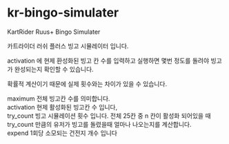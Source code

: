 # kr-bingo-simulater
KartRider Ruus+ Bingo Simulater

카트라이더 러쉬 플러스 빙고 시뮬레이터 입니다.

activation 에 현제 환성화된 빙고 칸 수를 입력하고 실행하면
몇번 정도를 돌려야 빙고가 완성되는지 확인할 수 있습니다.

확률적 계산이기 때문에 실제 횟수와는 차이가 있을 수 있습니다.


maximum              전체 빙고칸 수를 의미합니다.<br>
activation            현제 활성화된 빙고칸 수 입니다,<br>
try_count          빙고 시뮬레이션 횟수 입니다. 전체 25칸 중 n 칸이 활성화 되어있을 때 try_count 만큼의 유저가 빙고를 돌렸을때 얼마나 나오는지를 계산합니다.<br>
expend               1회당 소모되는 건전지 개수 입니다<br>

